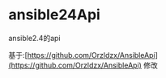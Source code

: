 # ansible24Api
ansible2.4的api


基于:[https://github.com/Orzldzx/AnsibleApi](https://github.com/Orzldzx/AnsibleApi) 修改

